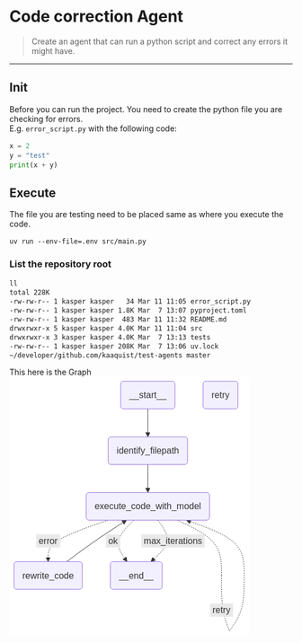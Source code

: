 # Code correction Agent
> Create an agent that can run a python script and correct any errors it might have.

---
## Init 
Before you can run the project. You need to create the python file you are checking for errors.  
E.g. `error_script.py` with the following code:
```python
x = 2
y = "test"
print(x + y)
```

## Execute
The file you are testing need to be placed same as where you execute the code.

```shell
uv run --env-file=.env src/main.py
```

### List the repository root
```shell
ll
total 228K
-rw-rw-r-- 1 kasper kasper   34 Mar 11 11:05 error_script.py
-rw-rw-r-- 1 kasper kasper 1.8K Mar  7 13:07 pyproject.toml
-rw-rw-r-- 1 kasper kasper  483 Mar 11 11:32 README.md
drwxrwxr-x 5 kasper kasper 4.0K Mar 11 11:04 src
drwxrwxr-x 3 kasper kasper 4.0K Mar  7 13:13 tests
-rw-rw-r-- 1 kasper kasper 208K Mar  7 13:06 uv.lock
~/developer/github.com/kaaquist/test-agents master
```
  
This here is the Graph
![the graph](./images/the_graph.png)
